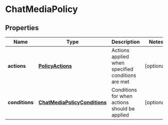 
# ChatMediaPolicy

## Properties
Name | Type | Description | Notes
------------ | ------------- | ------------- | -------------
**actions** | [**PolicyActions**](PolicyActions.md) | Actions applied when specified conditions are met |  [optional]
**conditions** | [**ChatMediaPolicyConditions**](ChatMediaPolicyConditions.md) | Conditions for when actions should be applied |  [optional]



